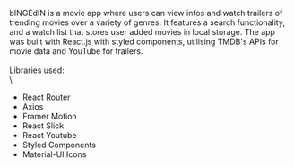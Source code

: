 bINGEdIN is a movie app where users can view infos and watch trailers of trending movies over a variety of genres. It features a search functionality, and a watch list that stores user added movies in local storage. The app was built with React.js with styled components, utilising TMDB's APIs for movie data and YouTube for trailers.
\
\
Libraries used:
\
\

- React Router
- Axios
- Framer Motion
- React Slick
- React Youtube
- Styled Components
- Material-UI Icons
